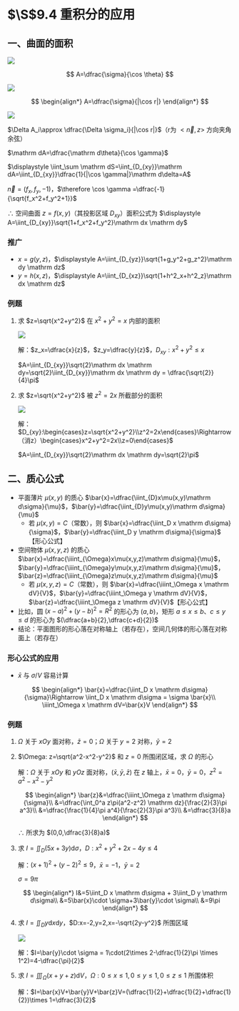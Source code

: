 # $\S$9.4 重积分的应用
## 一、曲面的面积
![](https://gitee.com/jason_ren/advanced-math-note/raw/main/assets/9/94-1.png)

$$
A=\dfrac{\sigma}{\cos \theta}
$$

![](https://gitee.com/jason_ren/advanced-math-note/raw/main/assets/9/94-2.png)

$$
\begin{align*}
A=\dfrac{\sigma}{|\cos r|}
\end{align*}
$$

![](https://gitee.com/jason_ren/advanced-math-note/raw/main/assets/9/94-3.png)

$\Delta A_i\approx \dfrac{\Delta \sigma_i}{|\cos r|}$（r为 $<\vec{n},z>$ 方向夹角余弦）

$\mathrm dA=\dfrac{\mathrm d\theta}{\cos \gamma}$

$\displaystyle \iint_\sum \mathrm dS=\iint_{D_{xy}}\mathrm dA=\iint_{D_{xy}}\dfrac{1}{|\cos \gamma|}\mathrm d\delta=A$

$\vec{n}=(f_x,f_y,-1)$，$\therefore \cos \gamma =\dfrac{-1}{\sqrt{f_x^2+f_y^2+1}}$

$\therefore$ 空间曲面 $z=f(x,y)$（其投影区域 $D_{xy}$）面积公式为 $\displaystyle A=\iint_{D_{xy}}\sqrt{1+f_x^2+f_y^2}\mathrm dx \mathrm dy$

### 推广

* $x=g(y,z)$，$\displaystyle A=\iint_{D_{yz}}\sqrt{1+g_y^2+g_z^2}\mathrm dy \mathrm dz$
* $y=h(x,z)$，$\displaystyle A=\iint_{D_{xz}}\sqrt{1+h^2_x+h^2_z}\mathrm dx \mathrm dz$

### 例题
1. 求 $z=\sqrt{x^2+y^2}$ 在 $x^2+y^2=x$ 内部的面积

    ![](https://gitee.com/jason_ren/advanced-math-note/raw/main/assets/9/94-liyi.png)

    解：$z_x=\dfrac{x}{z}$，$z_y=\dfrac{y}{z}$，$D_{xy}:x^2+y^2\le x$

    $A=\iint_{D_{xy}}\sqrt{2}\mathrm dx \mathrm dy=\sqrt{2}\iint_{D_{xy}}\mathrm dx \mathrm dy = \dfrac{\sqrt{2}}{4}\pi$

2. 求 $z=\sqrt{x^2+y^2}$ 被 $z^2=2x$ 所截部分的面积

    ![](https://gitee.com/jason_ren/advanced-math-note/raw/main/assets/9/94-lier.png)

    解：$D_{xy}:\begin{cases}z=\sqrt{x^2+y^2}\\z^2=2x\end{cases}\Rightarrow（消z）\begin{cases}x^2+y^2=2x\\z=0\end{cases}$

    $A=\iint_{D_{xy}}\sqrt{2}\mathrm dx \mathrm dy=\sqrt{2}\pi$

## 二、质心公式

* 平面薄片 $\mu(x,y)$ 的质心 $\bar{x}=\dfrac{\iint_{D}x\mu(x,y)\mathrm d\sigma}{\mu}$，$\bar{y}=\dfrac{\iint_{D}y\mu(x,y)\mathrm d\sigma}{\mu}$
    - 若 $\mu(x,y)=C$（常数），则 $\bar{x}=\dfrac{\iint_D x \mathrm d\sigma}{\sigma}$，$\bar{y}=\dfrac{\iint_D y \mathrm d\sigma}{\sigma}$【形心公式】
* 空间物体 $\mu(x,y,z)$ 的质心 $\bar{x}=\dfrac{\iiint_{\Omega}x\mu(x,y,z)\mathrm d\sigma}{\mu}$，$\bar{y}=\dfrac{\iiint_{\Omega}y\mu(x,y,z)\mathrm d\sigma}{\mu}$，$\bar{z}=\dfrac{\iiint_{\Omega}z\mu(x,y,z)\mathrm d\sigma}{\mu}$
    - 若 $\mu(x,y,z)=C$（常数），则 $\bar{x}=\dfrac{\iiint_\Omega x \mathrm dV}{V}$，$\bar{y}=\dfrac{\iiint_\Omega y \mathrm dV}{V}$，$\bar{z}=\dfrac{\iiint_\Omega z \mathrm dV}{V}$【形心公式】
* 比如，圆 $(x-a)^2+(y-b)^2=R^2$ 的形心为 $(a,b)$，矩形 $a\le x\le b$、$c\le y\le d$ 的形心为 $(\dfrac{a+b}{2},\dfrac{c+d}{2})$
* 结论：平面图形的形心落在对称轴上（若存在），空间几何体的形心落在对称面上（若存在）

### 形心公式的应用

* $\bar{x}$ 与 $\sigma / V$ 容易计算

$$
\begin{align*}
\bar{x}=\dfrac{\iint_D x \mathrm d\sigma}{\sigma}\Rightarrow \iint_D x \mathrm d\sigma = \sigma \bar{x}\\
\iiint_\Omega x \mathrm dV=\bar{x}V
\end{align*}
$$

### 例题
1. $\Omega$ 关于 $xOy$ 面对称，$\bar{z}=0$；$\Omega$ 关于 $y=2$ 对称，$\bar{y}=2$
2. $\Omega: z=\sqrt{a^2-x^2-y^2}$ 和 $z=0$ 所围闭区域，求 $\Omega$ 的形心

    解：$\Omega$ 关于 $xOy$ 和 $yOz$ 面对称，$(\bar{x},\bar{y},\bar{z})$ 在 $z$ 轴上，$\bar{x}=0$，$\bar{y}=0$，$z^2=a^2-x^2-y^2$

    $$
    \begin{align*}
    \bar{z}&=\dfrac{\iiint_\Omega z \mathrm d\sigma}{\sigma}\\
    &=\dfrac{\int_0^a z\pi(a^2-z^2) \mathrm dz}{\frac{2}{3}\pi a^3}\\
    &=\dfrac{\frac{1}{4}\pi a^4}{\frac{2}{3}\pi a^3}\\
    &=\dfrac{3}{8}a
    \end{align*}
    $$

    $\therefore$ 所求为 $(0,0,\dfrac{3}{8}a)$

3. 求 $I=\iint_D (5x+3y) \mathrm d\sigma$，$D:x^2+y^2+2x-4y\le 4$

    解：$(x+1)^2+(y-2)^2 \le 9$，$\bar{x}=-1$，$\bar{y}=2$

    $\sigma = 9\pi$

    $$
    \begin{align*}
    I&=5\iint_D x \mathrm d\sigma + 3\iint_D y \mathrm d\sigma\\
    &=5\bar{x}\cdot \sigma+3\bar{y}\cdot \sigma\\
    &=9\pi
    \end{align*}
    $$

4. 求 $I=\iint_D y \mathrm dx \mathrm dy$，$D:x=-2,y=2,x=-\sqrt{2y-y^2}$ 所围区域

    ![](https://gitee.com/jason_ren/advanced-math-note/raw/main/assets/9/94-4.png)

    解：$I=\bar{y}\cdot \sigma = 1\cdot(2\times 2-\dfrac{1}{2}\pi \times 1^2)=4-\dfrac{\pi}{2}$

5. 求 $I=\iiint_\Omega(x+y+z)\mathrm dV$，$\Omega:0\le x\le 1,0\le y\le 1,0\le z\le 1$ 所围体积

    解：$I=\bar{x}V+\bar{y}V+\bar{z}V=(\dfrac{1}{2}+\dfrac{1}{2}+\dfrac{1}{2})\times 1=\dfrac{3}{2}$
